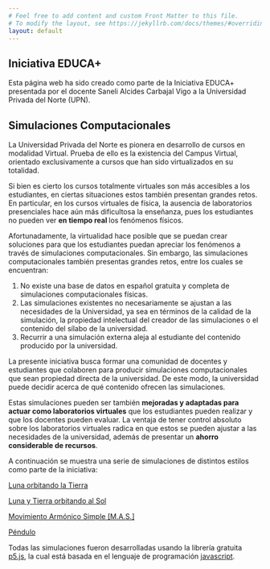 ```yaml
---
# Feel free to add content and custom Front Matter to this file.
# To modify the layout, see https://jekyllrb.com/docs/themes/#overriding-theme-defaults
layout: default
---
```

<script src="p5.js"></script>
<script src="p5.sound.js"></script>

## Iniciativa EDUCA+

Esta página web ha sido creado como parte de la Iniciativa EDUCA+ presentada por el docente Saneli Alcides Carbajal Vigo a la Universidad Privada del Norte (UPN).

## Simulaciones Computacionales

La Universidad Privada del Norte es pionera en desarrollo de cursos en modalidad Virtual. Prueba de ello es la existencia del Campus Virtual, orientado exclusivamente a cursos que han sido virtualizados en su totalidad. 

Si bien es cierto los cursos totalmente virtuales son más accesibles a los estudiantes, en ciertas situaciones estos también presentan grandes retos. En particular, en los cursos virtuales de física, la ausencia de laboratorios presenciales hace aún más dificultosa la enseñanza, pues los estudiantes no pueden ver <b> en tiempo real </b> los fenómenos físicos.

Afortunadamente, la virtualidad hace posible que se puedan crear soluciones para que los estudiantes puedan apreciar los fenómenos a través de simulaciones computacionales. Sin embargo, las simulaciones computacionales también presentas grandes retos, entre los cuales se encuentran:

1. No existe una base de datos en español gratuita y completa de simulaciones computacionales físicas.
2. Las simulaciones existentes no necesariamente se ajustan a las necesidades de la Universidad, ya sea en términos de la calidad de la simulación, la propiedad intelectual del creador de las simulaciones o el contenido del sílabo de la universidad.
3. Recurrir a una simulación externa aleja al estudiante del contenido producido por la universidad.

La presente iniciativa busca formar una comunidad de docentes y estudiantes que colaboren para producir simulaciones computacionales que sean propiedad directa de la universidad. De este modo, la universidad puede decidir acerca de qué contenido ofrecen las simulaciones.

Estas simulaciones pueden ser también **mejoradas y adaptadas para actuar como laboratorios virtuales** que los estudiantes pueden realizar y que los docentes pueden evaluar. La ventaja de tener control absoluto sobre los laboratorios virtuales radica en que estos se pueden ajustar a las necesidades de la universidad, además de presentar un **ahorro considerable de recursos**.

A continuación se muestra una serie de simulaciones de distintos estilos como parte de la iniciativa:

[Luna orbitando la Tierra](./tests/moon_01/moon.html)

[Luna y Tierra orbitando al Sol](./tests/earthmoon_01/index.html)

[Movimiento Armónico Simple [M.A.S.]](./tests/mas/index.html)

[Péndulo](./tests/pendulum/index.html)

Todas las simulaciones fueron desarrolladas usando la librería gratuita [p5.js](https://p5js.org/), la cual está basada  en el lenguaje de programación [javascript](https://www.javascript.com/).

<!--
<div id="simple-sketch-holder" style="position: relative;">
	<script type="text/javascript" src="moon_01.js"></script>
</div> -->